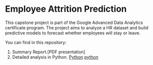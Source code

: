 # Employee Attrition Prediction

This capstone project is part of the Google Advanced Data Analytics certificate program. The project aims to analyze a HR dataset and build predictive models to forecast whether employees will stay or leave.

You can find in this repository:

1. Summary Report.[PDF presentation]
2. Detailed analysis in Python. [Python](/code/Employee_Attrition_Prediction.ipynb)
[python](https://github.com/pmtam-sl/HR_Attrition/code/Employee_Attrition_Prediction.ipynb)
